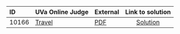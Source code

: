 | ID | UVa Online Judge | External | Link to solution |
|:---|:---|:---|:---:|
| 10166 | [Travel](https://onlinejudge.org/index.php?option=com_onlinejudge&Itemid=8&category=679&page=show_problem&problem=1107) | [PDF](https://onlinejudge.org/external/101/10166.pdf) | [Solution](https%3A//github.com/versenyi98/programming-contests/tree/master/UVa%20Online%20Judge/10166%2520-%2520Travel)|

